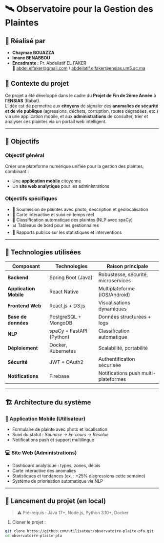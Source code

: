 # 🛰️ Observatoire pour la Gestion des Plaintes

## 👥 Réalisé par
- **Chaymae BOUAZZA**
- **Imane BENABBOU**
- **Encadrante :** Pr. Abdellatif EL FAKER  
  📧 abdel.elfaker@gmail.com / abdellatif.elfaker@ensias.um5.ac.ma

## 🧠 Contexte du projet

Ce projet a été développé dans le cadre du **Projet de Fin de 2ème Année** à l'**ENSIAS** (Rabat).  
L’idée est de permettre aux **citoyens** de signaler des **anomalies de sécurité et de vie publique** (agressions, déchets, corruption, routes dégradées, etc.) via une application mobile, et aux **administrations** de consulter, trier et analyser ces plaintes via un portail web intelligent.

---

## 🎯 Objectifs

### Objectif général
Créer une plateforme numérique unifiée pour la gestion des plaintes, combinant :
- Une **application mobile** citoyenne
- Un **site web analytique** pour les administrations

### Objectifs spécifiques
- 📸 Soumission de plaintes avec photo, description et géolocalisation
- 📍 Carte interactive et suivi en temps réel
- 🤖 Classification automatique des plaintes (NLP avec spaCy)
- 📊 Tableaux de bord pour les gestionnaires
- 📢 Rapports publics sur les statistiques et interventions

---

## 🧰 Technologies utilisées

| Composant             | Technologies                                | Raison principale                         |
|----------------------|---------------------------------------------|-------------------------------------------|
| **Backend**          | Spring Boot (Java)                          | Robustesse, sécurité, microservices       |
| **Application Mobile**| React Native                                | Multiplateforme (iOS/Android)             |
| **Frontend Web**     | React.js + D3.js                            | Visualisations dynamiques                 |
| **Base de données**  | PostgreSQL + MongoDB                        | Données structurées + logs                |
| **NLP**              | spaCy + FastAPI (Python)                    | Classification automatique                |
| **Déploiement**      | Docker, Kubernetes                          | Scalabilité, portabilité                  |
| **Sécurité**         | JWT + OAuth2                                | Authentification sécurisée                |
| **Notifications**    | Firebase                                    | Notifications push multi-plateformes      |

---

## 🏗️ Architecture du système

### 📱 Application Mobile (Utilisateur)
- Formulaire de plainte avec photo et localisation
- Suivi du statut : *Soumise → En cours → Résolue*
- Notifications push et support multilingue

### 💻 Site Web (Administrations)
- Dashboard analytique : types, zones, délais
- Carte interactive des anomalies
- Statistiques et tendances (ex. : +25% d’agressions cette semaine)
- Système de priorisation automatique via NLP

---

## 🚀 Lancement du projet (en local)

> ⚠️ Pré-requis : Java 17+, Node.js, Python 3.10+, Docker

1. Cloner le projet :
```bash
git clone https://github.com/utilisateur/observatoire-plaite-pfa.git
cd observatoire-plaite-pfa
